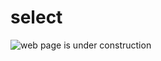 # select

![web page is under construction](https://docimages.blob.core.chinacloudapi.cn/images/commingsoon20210514.jpg)
